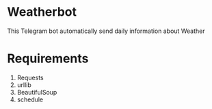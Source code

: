 # Weatherbot
This Telegram bot automatically send daily information about Weather


# Requirements 
1. Requests
2. urllib
3. BeautifulSoup
4. schedule
